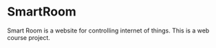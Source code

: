 # SmartRoom
Smart Room is a website for controlling internet of things. This is a web course project.
